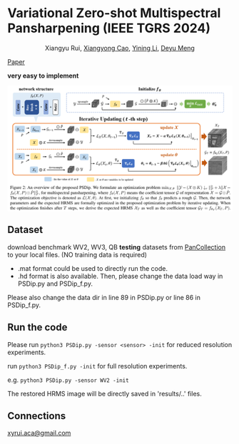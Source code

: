 # Variational Zero-shot Multispectral Pansharpening (IEEE TGRS 2024)

<p align="center">
    Xiangyu Rui, <a href="https://github.com/xiangyongcao">Xiangyong Cao</a>, <a href="https://github.com/YiningLi-ai">Yining Li</a>, <a href="https://gr.xjtu.edu.cn/web/dymeng">Deyu Meng</a>
</p>

<p align="center">

[Paper](https://ieeexplore.ieee.org/document/10744593)

**very easy to implement**
  
<img src="./imgs/m.png" align="center"> 

## Dataset
download benchmark WV2, WV3, QB **testing** datasets from [PanCollection](https://liangjiandeng.github.io/PanCollection.html) to your local files. (NO training data is required)

* .mat format could be used to directly run the code.
* .hd format is also available. Then, please change the data load way in PSDip.py and PSDip_f.py.

Please also change the data dir in line 89 in PSDip.py or line 86 in PSDip_f.py.

## Run the code
Please run ``python3 PSDip.py -sensor <sensor> -init`` for reduced resolution experiments.

run ``python3 PSDip_f.py -init`` for full resolution experiments.

e.g. ``python3 PSDip.py -sensor WV2 -init``

The restored HRMS image will be directly saved in 'results/..' files. 

## Connections
<a href="mailto:xyrui.aca@gmail.com">xyrui.aca@gmail.com</a> 

